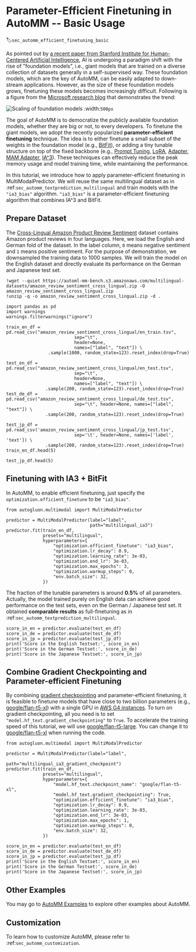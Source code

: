 # Parameter-Efficient Finetuning in AutoMM -- Basic Usage
:label:`sec_automm_efficient_finetuning_basic`

As pointed out by [a recent paper from Stanford Institute for Human-Centered Artificial Intelligence](https://arxiv.org/pdf/2108.07258.pdf), 
AI is undergoing a paradigm shift with the rise of "foundation models", i.e., giant models that are trained on a diverse collection of datasets generally in a self-supervised way. 
These foundation models, which are the key of AutoMM, can be easily adapted to down-stream applications. However, as the size of these foundation models grows, finetuning these models becomes increasingly difficult. 
Following is a figure from the [Microsoft research blog](https://www.microsoft.com/en-us/research/blog/using-deepspeed-and-megatron-to-train-megatron-turing-nlg-530b-the-worlds-largest-and-most-powerful-generative-language-model/) that demonstrates the trend:

![Scaling of foundation models](https://www.microsoft.com/en-us/research/uploads/prod/2021/10/model-size-graph.jpg)
:width:`500px`

The goal of AutoMM is to democratize the publicly available foundation models, whether they are big or not, to every developers. 
To finetune the giant models, we adopt the recently popularized **parameter-efficient finetuning** technique. 
The idea is to either finetune a small subset of the weights in the foundation model (e.g., [BitFit](https://aclanthology.org/2022.acl-short.1.pdf)), 
or adding a tiny tunable structure on top of the fixed backbone (e.g., [Prompt Tuning](https://aclanthology.org/2021.emnlp-main.243.pdf),
[LoRA](https://arxiv.org/pdf/2106.09685.pdf), [Adapter](https://arxiv.org/abs/1902.00751), [MAM Adapter](https://arxiv.org/pdf/2110.04366.pdf), [IA^3](https://arxiv.org/abs/2205.05638)). 
These techniques can effectively reduce the peak memory usage and model training time, while maintaining the performance.

In this tutorial, we introduce how to apply parameter-efficient finetuning in MultiModalPredictor.
We will reuse the same multilingual dataset as in :ref:`sec_automm_textprediction_multilingual` and train 
models with the `"ia3_bias"` algorithm. `"ia3_bias"` is a parameter-efficient finetuning algorithm that combines IA^3 and BitFit.

## Prepare Dataset

The [Cross-Lingual Amazon Product Review Sentiment](https://webis.de/data/webis-cls-10.html) dataset contains Amazon product reviews in four languages. 
Here, we load the English and German fold of the dataset. In the label column, `0` means negative sentiment and `1` means positive sentiment. 
For the purpose of demonstration, we downsampled the training data to 1000 samples. We will train the model on the English dataset and 
directly evaluate its performance on the German and Japanese test set.


```{.python .input}
!wget --quiet https://automl-mm-bench.s3.amazonaws.com/multilingual-datasets/amazon_review_sentiment_cross_lingual.zip -O amazon_review_sentiment_cross_lingual.zip
!unzip -q -o amazon_review_sentiment_cross_lingual.zip -d .
```


```{.python .input}
import pandas as pd
import warnings
warnings.filterwarnings("ignore")

train_en_df = pd.read_csv("amazon_review_sentiment_cross_lingual/en_train.tsv",
                          sep="\t",
                          header=None,
                          names=["label", "text"]) \
                .sample(1000, random_state=123).reset_index(drop=True)

test_en_df = pd.read_csv("amazon_review_sentiment_cross_lingual/en_test.tsv",
                          sep="\t",
                          header=None,
                          names=["label", "text"]) \
               .sample(200, random_state=123).reset_index(drop=True)
test_de_df = pd.read_csv("amazon_review_sentiment_cross_lingual/de_test.tsv",
                          sep="\t", header=None, names=["label", "text"]) \
               .sample(200, random_state=123).reset_index(drop=True)

test_jp_df = pd.read_csv('amazon_review_sentiment_cross_lingual/jp_test.tsv',
                          sep='\t', header=None, names=['label', 'text']) \
               .sample(200, random_state=123).reset_index(drop=True)
train_en_df.head(5)
```


```{.python .input}
test_jp_df.head(5)
```

## Finetuning with IA3 + BitFit

In AutoMM, to enable efficient finetuning, just specify the `optimization.efficient_finetune` to be `"ia3_bias"`.

```{.python .input}
from autogluon.multimodal import MultiModalPredictor

predictor = MultiModalPredictor(label="label",
                                path="multilingual_ia3")
predictor.fit(train_en_df,
              presets="multilingual",
              hyperparameters={
                  "optimization.efficient_finetune": "ia3_bias",
                  "optimization.lr_decay": 0.9,
                  "optimization.learning_rate": 3e-03,
                  "optimization.end_lr": 3e-03,
                  "optimization.max_epochs": 3,
                  "optimization.warmup_steps": 0,
                  "env.batch_size": 32,
              })
```

The fraction of the tunable parameters is around **0.5%** of all parameters. Actually, the model trained purely on English data can achieve good performance 
on the test sets, even on the German / Japanese test set. It obtained **comparable results** as full-finetuning as in :ref:`sec_automm_textprediction_multilingual`.


```{.python .input}
score_in_en = predictor.evaluate(test_en_df)
score_in_de = predictor.evaluate(test_de_df)
score_in_jp = predictor.evaluate(test_jp_df)
print('Score in the English Testset:', score_in_en)
print('Score in the German Testset:', score_in_de)
print('Score in the Japanese Testset:', score_in_jp)
```

## Combine Gradient Checkpointing and Parameter-efficient Finetuning

By combining [gradient checkpointing](https://pytorch.org/docs/stable/checkpoint.html) and parameter-efficient finetuning, it is feasible to finetune 
models that have close to two billion parameters (e.g., [google/flan-t5-xl](https://huggingface.co/google/flan-t5-xl)) with a single GPU in [AWS G4 instances](https://aws.amazon.com/ec2/instance-types/g4/). 
To turn on gradient checkpointing, all you need is to set `"model.hf_text.gradient_checkpointing"` to `True`.
To accelerate the training speed of this tutorial, we will use [google/flan-t5-large](https://huggingface.co/google/flan-t5-large). You can change it to [google/flan-t5-xl](https://huggingface.co/google/flan-t5-xl) when running the code. 

```{.python .input}
from autogluon.multimodal import MultiModalPredictor

predictor = MultiModalPredictor(label="label",
                                path="multilingual_ia3_gradient_checkpoint")
predictor.fit(train_en_df,
              presets="multilingual",
              hyperparameters={
                  "model.hf_text.checkpoint_name": "google/flan-t5-xl",
                  "model.hf_text.gradient_checkpointing": True,
                  "optimization.efficient_finetune": "ia3_bias",
                  "optimization.lr_decay": 0.9,
                  "optimization.learning_rate": 3e-03,
                  "optimization.end_lr": 3e-03,
                  "optimization.max_epochs": 1,
                  "optimization.warmup_steps": 0,
                  "env.batch_size": 32,
              })
```


```{.python .input}
score_in_en = predictor.evaluate(test_en_df)
score_in_de = predictor.evaluate(test_de_df)
score_in_jp = predictor.evaluate(test_jp_df)
print('Score in the English Testset:', score_in_en)
print('Score in the German Testset:', score_in_de)
print('Score in the Japanese Testset:', score_in_jp)
```

## Other Examples

You may go to [AutoMM Examples](https://github.com/awslabs/autogluon/tree/master/examples/automm) to explore other examples about AutoMM.

## Customization
To learn how to customize AutoMM, please refer to :ref:`sec_automm_customization`.

